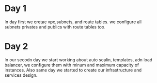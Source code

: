 

# Day 1

In day first we cretae vpc,subnets, and route tables. we configure all subnets privates and publics with route tables too.


# Day 2 

In our secodn day we start working about auto scalin, templates, adn load balancer, we configure them with minum and maximum capacity of instances.
Also same day we started to create our infrastructure and services design.